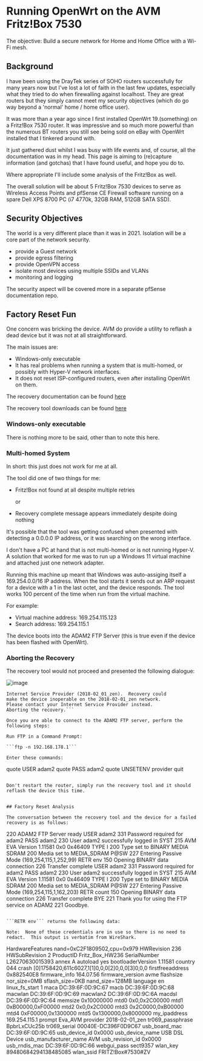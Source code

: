 # Running OpenWrt on the AVM Fritz!Box 7530

The objective:  Build a secure network for Home and Home Office with a Wi-Fi mesh.


## Background

I have been using the DrayTek series of SOHO routers successfully for many years now but I've lost a lot of faith in the last few updates, especially what they tried to do when firewalling against localhost.  They are great routers but they simply cannot meet my security objectives (which do go way beyond a 'normal' home / home office user).

It was more than a year ago since I first installed OpenWrt 19.(something) on a Fritz!Box 7530 router.  It was impressive and so much more powerful than the numerous BT routers you still see being sold on eBay with OpenWrt installed that I tinkered around with.

It just gathered dust whilst I was busy with life events and, of course, all the documentation was in my head.   This page is aiming to (re)capture information (and gotchas) that I have found useful, and hope you do to.

Where appropriate I'll include some analysis of the Fritz!Box as well.

The overall solution will be about 5 Fritz!Box 7530 devices to serve as Wireless Access Points and pfSense CE Firewall software running on a spare Dell XPS 8700 PC (i7 4770k, 32GB RAM, 512GB SATA SSD).


## Security Objectives

The world is a very different place than it was in 2021.  Isolation will be a core part of the network security.

- provide a Guest network
- provide egress filtering
- provide OpenVPN access
- isolate most devices using multiple SSIDs and VLANs
- monitoring and logging

The security aspect will be covered more in a separate pfSense documentation repo.


## Factory Reset Fun

One concern was bricking the device.  AVM do provide a utility to reflash a dead device but it was not at all straightforward.

The main issues are:

- Windows-only executable
- It has real problems when running a system that is multi-homed, or possibly with Hyper-V network interfaces.
- It does not reset ISP-configured routers, even after installing OpenWrt on them.

The recovery documentation can be found [here](https://en.avm.de/service/knowledge-base/dok/FRITZ-Box-7530/160_Restoring-the-FRITZ-OS-of-your-FRITZ-Box/)

The recovery tool downloads can be found [here](https://download.avm.de/fritzbox/fritzbox-7530/other/recover/)


### Windows-only executable

There is nothing more to be said, other than to note this here.

### Multi-homed System

In short:  this just does not work for me at all.

The tool did one of two things for me:

- Fritz!Box not found at all despite multiple retries
  
  or
  
- Recovery complete message appears immediately despite doing nothing

It's possible that the tool was getting confused when presented with detecting a 0.0.0.0 IP address, or it was searching on the wrong interface.

I don't have a PC at hand that is not multi-homed or is not running Hyper-V.  A solution that worked for me was to run up a Windows 11 virtual machine and attached just one network adapter.  

Running this machine up meant that Windows was auto-assiging itself a 169.254.0.0/16 IP address.  When the tool starts it sends out an ARP request for a device with a 1 in the last octet, and the device responds.  The tool works 100 percent of the time when run from the virtual machine.

For example:

- Virtual machine address: 169.254.115.123
- Search address: 169.254.115.1

The device boots into the ADAM2 FTP Server (this is true even if the device has been flashed with OpenWrt).

### Aborting the Recovery

The recovery tool would not proceed and presented the following dialogue:

![image](https://github.com/bretmac/amv-fritzboz-7530-openwrt/assets/44399243/b4750056-d81f-45c1-83bf-9760edbeb3f1)


```Note: The device contains basic settings adapted for your
Internet Service Provider (2018-02_01_zen).  Recovery could
make the device inoperable on the 2018-02-01_zen network.
Please contact your Internet Service Provider instead.
Aborting the recovery.```

Once you are able to connect to the ADAM2 FTP server, perform the following steps:

Run FTP in a Command Prompt:

```ftp -n 192.168.178.1```

Enter these commands:

```
quote USER adam2
quote PASS adam2
quote UNSETENV provider
quit
```

Don't restart the router, simply run the recovery tool and it should reflash the device this time.


## Factory Reset Analysis

The conversation between the recovery tool and the device for a failed recovery is as follows:

```
220 ADAM2 FTP Server ready
USER adam2
331 Password required for adam2
PASS adam2
230 User adam2 successfully logged in
SYST
215 AVM EVA Version 1.11581 0x0 0x46409
TYPE I
200 Type set to BINARY
MEDIA SDRAM
200 Media set to MEDIA_SDRAM
P@SW
227 Entering Passive Mode (169,254,115,1,252,99)
RETR env
150 Opening BINARY data connection
226 Transfer complete
USER adam2
331 Password required for adam2
PASS adam2
230 User adam2 successfully logged in
SYST
215 AVM EVA Version 1.11581 0x0 0x46409
TYPE I
200 Type set to BINARY
MEDIA SDRAM
200 Media set to MEDIA_SDRAM
P@SW
227 Entering Passive Mode (169,254,115,1,162,203)
RETR count
150 Opening BINARY data connection
226 Transfer complete
BYE
221 Thank you for using the FTP service on ADAM2
221 Goodbye.
```

```RETR env``` returns the following data:

Note:  None of these credentials are in use so there is no need to redact.  This output is verbatim from WireShark.

```
HardwareFeatures      nand=0xC2F1809502,cpu=0x979
HWRevision            236
HWSubRevision         2
ProductID             Fritz_Box_HW236
SerialNumber          L26270630015393
annex                 A
autoload              yes
bootloaderVersion     1.11581
country               044
crash                 [0]1758420,611c6027,1[1]0,0,0[2]0,0,0[3]0,0,0
firstfreeaddress      0x882540E8
firmware_info         164.07.56
firmware_version      avme
flashsize             nor_size=0MB sflash_size=0KB nand_size=128MB
language              en
linux_fs_start        1
maca                  DC:39:6F:0D:9C:67
macb                  DC:39:6F:0D:9C:68
macwlan               DC:39:6F:0D:9C:69
macwlan2              DC:39:6F:0D:9C:6A
macdsl                DC:39:6F:0D:9C:64
memsize               0x10000000
mtd0                  0x0,0x2C00000
mtd1                  0xB00000,0xF00000
mtd2                  0x0,0x2C0000
mtd3                  0x2C0000,0xB00000
mtd4                  0xF00000,0x1300000
mtd5                  0x1300000,0x8000000
my_ipaddress          169.254.115.1
prompt                Eva_AVM
provider              2018-02-01_zen
tr069_passphrase      BpbrLxCUc25b
tr069_serial          00040E-DC396F0D9C67
usb_board_mac         DC:39:6F:0D:9C:65
usb_device_id         0x0000
usb_device_name       USB DSL Device
usb_manufacturer_name  AVM
usb_revision_id       0x0000
usb_rndis_mac         DC:39:6F:0D:9C:66
webgui_pass           sect9357
wlan_key              89480684294138485085
wlan_ssid             FRITZ!Box#7530#ZV
```

